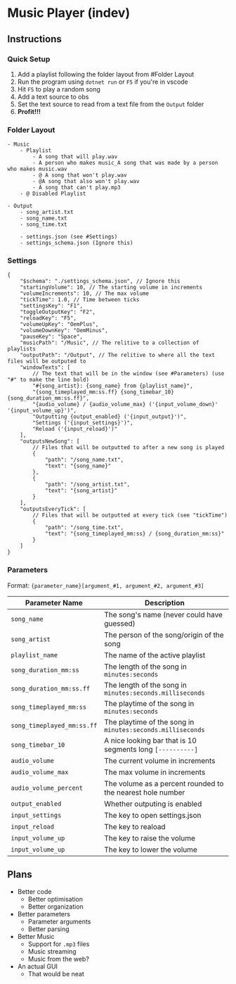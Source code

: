 # Music Player (indev)

## Instructions

### Quick Setup

1. Add a playlist following the folder layout from #Folder Layout
2. Run the program using `dotnet run` or `F5` if you're in vscode
3. Hit `F5` to play a random song
4. Add a text source to obs
5. Set the text source to read from a text file from the `Output` folder
6. **Profit!!!**

### Folder Layout

```
- Music
	- Playlist
		- A song that will play.wav
		- A person who makes music_A song that was made by a person who makes music.wav
		- @ A song that won't play.wav
		- @A song that also won't play.wav
		- A song that can't play.mp3
	- @ Disabled Playlist

- Output
	- song_artist.txt
	- song_name.txt
	- song_time.txt

	- settings.json (see #Settings)
	- settings_schema.json (Ignore this)
```

### Settings

```jsonc
{
	"$schema": "./settings_schema.json", // Ignore this
	"startingVolume": 10, // The starting volume in increments
	"volumeIncrements": 10, // The max volume
	"tickTime": 1.0, // Time between ticks
	"settingsKey": "F1",
	"toggleOutputKey": "F2",
	"reloadKey": "F5",
	"volumeUpKey": "OemPlus",
	"volumeDownKey": "OemMinus",
	"pauseKey": "Space",
	"musicPath": "/Music", // The relitive to a collection of playlists
	"outputPath": "/Output", // The relitive to where all the text files will be outputed to
	"windowTexts": [
		// The text that will be in the window (see #Parameters) (use "#" to make the line bold)
		"#{song_artist}: {song_name} from {playlist_name}",
		"{song_timeplayed_mm:ss.ff} {song_timebar_10} {song_duration_mm:ss.ff}",
		"{audio_volume} / {audio_volume_max} ('{input_volume_down}' '{input_volume_up}')",
		"Outputting {output_enabled} ('{input_output}')",
		"Settings ('{input_settings}')",
		"Reload ('{input_reload}')"
	],
	"outputsNewSong": [
		// Files that will be outputted to after a new song is played
		{
			"path": "/song_name.txt",
			"text": "{song_name}"
		},
		{
			"path": "/song_artist.txt",
			"text": "{song_artist}"
		}
	],
	"outputsEveryTick": [
		// Files that will be outputted at every tick (see "tickTime")
		{
			"path": "/song_time.txt",
			"text": "{song_timeplayed_mm:ss} / {song_duration_mm:ss}"
		}
	]
}
```

### Parameters

Format: `{parameter_name}[argument_#1, argument_#2, argument_#3]`

| Parameter Name             | Description                                                |
| -------------------------- | ---------------------------------------------------------- |
| `song_name`                | The song's name (never could have guessed)                 |
| `song_artist`              | The person of the song/origin of the song                  |
| `playlist_name`            | The name of the active playlist                            |
| `song_duration_mm:ss`      | The length of the song in `minutes:seconds`                |
| `song_duration_mm:ss.ff`   | The length of the song in `minutes:seconds.milliseconds`   |
| `song_timeplayed_mm:ss`    | The playtime of the song in `minutes:seconds`              |
| `song_timeplayed_mm:ss.ff` | The playtime of the song in `minutes:seconds.milliseconds` |
| `song_timebar_10`          | A nice looking bar that is 10 segments long `[----------]` |
| `audio_volume`             | The current volume in increments                           |
| `audio_volume_max`         | The max volume in increments                               |
| `audio_volume_percent`     | The volume as a percent rounded to the nearest hole number |
| `output_enabled`           | Whether outputing is enabled                               |
| `input_settings`           | The key to open settings.json                              |
| `input_reload`             | The key to reaload                                         |
| `input_volume_up`          | The key to raise the volume                                |
| `input_volume_up`          | The key to lower the volume                                |

## Plans

- Better code
  - Better optimisation
  - Better organization
- Better parameters
  - Parameter arguments
  - Better parsing
- Better Music
  - Support for `.mp3` files
  - Music streaming
  - Music from the web?
- An actual GUI
  - That would be neat
